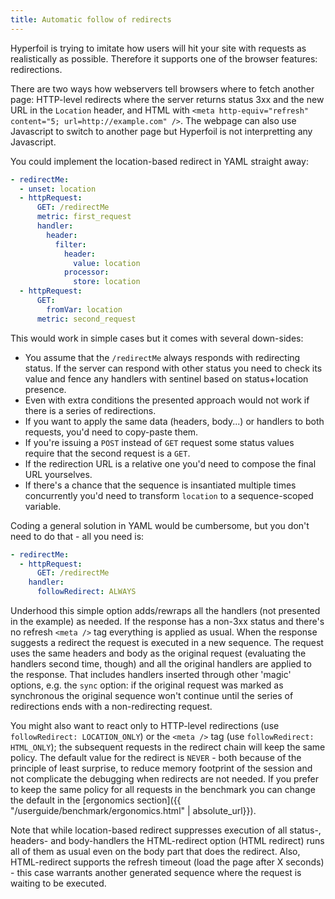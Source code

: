```yaml
---
title: Automatic follow of redirects
---
```

Hyperfoil is trying to imitate how users will hit your site with requests as realistically as possible. Therefore it supports one of the browser features: redirections.

There are two ways how webservers tell browsers where to fetch another page: HTTP-level redirects where the server returns status 3xx and the new URL in the `Location` header, and HTML with `<meta http-equiv="refresh" content="5; url=http://example.com" />`. The webpage can also use Javascript to switch to another page but Hyperfoil is not interpretting any Javascript.

You could implement the location-based redirect in YAML straight away:

```yaml
- redirectMe:
  - unset: location
  - httpRequest:
      GET: /redirectMe
      metric: first_request
      handler:
        header:
          filter:
            header:
              value: location
            processor:
              store: location
  - httpRequest:
      GET:
        fromVar: location
      metric: second_request
```

This would work in simple cases but it comes with several down-sides:

* You assume that the `/redirectMe` always responds with redirecting status. If the server can respond with other status you need to check its value and fence any handlers with sentinel based on status+location presence.
* Even with extra conditions the presented approach would not work if there is a series of redirections.
* If you want to apply the same data (headers, body...) or handlers to both requests, you'd need to copy-paste them.
* If you're issuing a `POST` instead of `GET` request some status values require that the second request is a `GET`.
* If the redirection URL is a relative one you'd need to compose the final URL yourselves.
* If there's a chance that the sequence is insantiated multiple times concurrently you'd need to transform `location` to a sequence-scoped variable.

Coding a general solution in YAML would be cumbersome, but you don't need to do that - all you need is:

```yaml
- redirectMe:
  - httpRequest:
      GET: /redirectMe
    handler:
      followRedirect: ALWAYS
```

Underhood this simple option adds/rewraps all the handlers (not presented in the example) as needed. If the response has a non-3xx status and there's no refresh `<meta />` tag everything is applied as usual. When the response suggests a redirect the request is executed in a new sequence. The request uses the same headers and body as the original request (evaluating the handlers second time, though) and all the original handlers are applied to the response. That includes handlers inserted through other 'magic' options, e.g. the `sync` option: if the original request was marked as synchronous the original sequence won't continue until the series of redirections ends with a non-redirecting request.

You might also want to react only to HTTP-level redirections (use `followRedirect: LOCATION_ONLY`) or the `<meta />` tag (use `followRedirect: HTML_ONLY`); the subsequent requests in the redirect chain will keep the same policy. The default value for the redirect is `NEVER` - both because of the principle of least surprise, to reduce memory footprint of the session and not complicate the debugging when redirects are not needed. If you prefer to keep the same policy for all requests in the benchmark you can change the default in the [ergonomics section]({{ "/userguide/benchmark/ergonomics.html" | absolute_url}}).

Note that while location-based redirect suppresses execution of all status-, headers- and body-handlers the HTML-redirect option (HTML redirect) runs all of them as usual even on the body part that does the redirect. Also, HTML-redirect supports the refresh timeout (load the page after X seconds) - this case warrants another generated sequence where the request is waiting to be executed.

